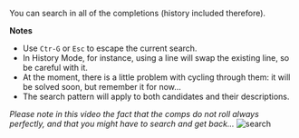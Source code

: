 
You can search in all of the completions (history included therefore).

**Notes**
- Use `Ctr-G` or `Esc` to escape the current search.
- In History Mode, for instance, using a line will swap the existing line, so be careful with it.
- At the moment, there is a little problem with cycling through them: it will be solved soon, but remember it for now...
- The search pattern will apply to both candidates and their descriptions.

*Please note in this video the fact that the comps do not roll always perfectly, and that you might have to search and get back...*
![search](https://github.com/maxlandon/readline/blob/assets/search.gif)
